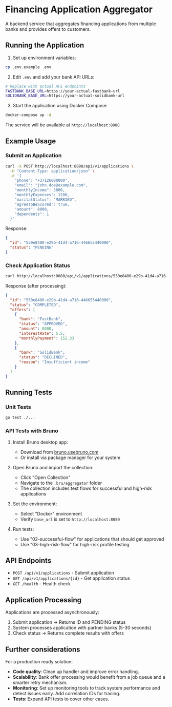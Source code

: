 # Financing Application Aggregator

A backend service that aggregates financing applications from multiple banks and provides offers to customers.

## Running the Application

1. Set up environment variables:
```bash
cp .env.example .env
```

2. Edit `.env` and add your bank API URLs:
```bash
# Replace with actual API endpoints
FASTBANK_BASE_URL=https://your-actual-fastbank-url
SOLIDBANK_BASE_URL=https://your-actual-solidbank-url
```

3. Start the application using Docker Compose:
```bash
docker-compose up -d
```

The service will be available at `http://localhost:8080`

## Example Usage

### Submit an Application

```bash
curl -X POST http://localhost:8080/api/v1/applications \
  -H "Content-Type: application/json" \
  -d '{
    "phone": "+37126000000",
    "email": "john.doe@example.com",
    "monthlyIncome": 3000,
    "monthlyExpenses": 1200,
    "maritalStatus": "MARRIED",
    "agreeToBeScored": true,
    "amount": 8000,
    "dependents": 1
  }'
```

Response:
```json
{
  "id": "550e8400-e29b-41d4-a716-446655440000",
  "status": "PENDING"
}
```

### Check Application Status

```bash
curl http://localhost:8080/api/v1/applications/550e8400-e29b-41d4-a716-446655440000
```

Response (after processing):
```json
{
  "id": "550e8400-e29b-41d4-a716-446655440000",
  "status": "COMPLETED",
  "offers": [
    {
      "bank": "FastBank",
      "status": "APPROVED",
      "amount": 8000,
      "interestRate": 5.5,
      "monthlyPayment": 152.33
    },
    {
      "bank": "SolidBank",
      "status": "DECLINED",
      "reason": "Insufficient income"
    }
  ]
}
```

## Running Tests

### Unit Tests

```bash
go test ./...
```

### API Tests with Bruno

1. Install Bruno desktop app:
   - Download from [bruno.usebruno.com](https://www.usebruno.com/downloads)
   - Or install via package manager for your system

2. Open Bruno and import the collection:
   - Click "Open Collection"
   - Navigate to the `.bru/aggregator` folder
   - The collection includes test flows for successful and high-risk applications

3. Set the environment:
   - Select "Docker" environment
   - Verify `base_url` is set to `http://localhost:8080`

4. Run tests:
   - Use "02-successful-flow" for applications that should get approved
   - Use "03-high-risk-flow" for high-risk profile testing

## API Endpoints

- `POST /api/v1/applications` - Submit application
- `GET /api/v1/applications/{id}` - Get application status
- `GET /health` - Health check

## Application Processing

Applications are processed asynchronously:
1. Submit application → Returns ID and PENDING status
2. System processes application with partner banks (5-30 seconds)
3. Check status → Returns complete results with offers

## Further considerations

For a production ready solution:
- **Code quality**: Clean up handler and improve error handling.
- **Scalability**: Bank offer processing would benefit from a job queue and a smarter retry mechanism.
- **Monitoring**: Set up monitoring tools to track system performance and detect issues early. Add correlation IDs for tracing.
- **Tests**: Expand API tests to cover other cases.
